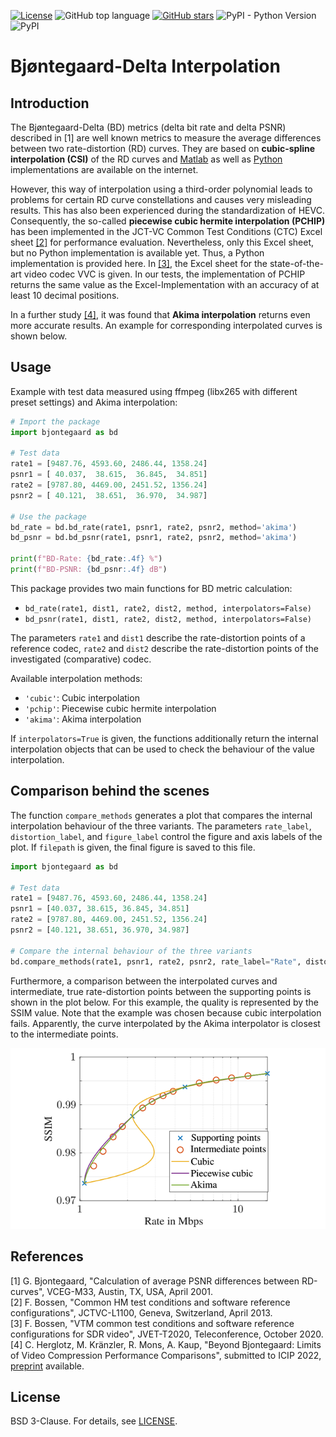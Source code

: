[![License](https://img.shields.io/badge/license-BSD%203--Clause-green)](https://opensource.org/licenses/BSD-3-Clause)
![GitHub top language](https://img.shields.io/github/languages/top/FAU-LMS/bjontegaard)
[![GitHub stars](https://img.shields.io/github/stars/FAU-LMS/bjontegaard)](https://github.com/FAU-LMS/bjontegaard/stargazers)
![PyPI - Python Version](https://img.shields.io/pypi/pyversions/bjontegaard)
![PyPI](https://img.shields.io/pypi/v/bjontegaard)

# Bjøntegaard-Delta Interpolation
## Introduction
The Bjøntegaard-Delta (BD) metrics (delta bit rate and delta PSNR) described in [1] are well known metrics to measure the average differences between two rate-distortion (RD) curves. They are based on **cubic-spline interpolation (CSI)** of the RD curves and [Matlab](https://www.mathworks.com/matlabcentral/fileexchange/41749-bjontegaard-metric-calculation-bd-psnr) as well as [Python](https://github.com/google/compare-codecs/blob/master/lib/visual_metrics.py) implementations are available on the internet.

However, this way of interpolation using a third-order polynomial leads to problems for certain RD curve constellations and causes very misleading results.
This has also been experienced during the standardization of HEVC.
Consequently, the so-called **piecewise cubic hermite interpolation (PCHIP)** has been implemented in the JCT-VC Common Test Conditions (CTC) Excel sheet [[2]](http://phenix.int-evry.fr/jct/doc_end_user/documents/12_Geneva/wg11/JCTVC-L1100-v1.zip) for performance evaluation.
Nevertheless, only this Excel sheet, but no Python implementation is available yet.
Thus, a Python implementation is provided here.
In [[3]](https://jvet-experts.org/doc_end_user/documents/20_Teleconference/wg11/JVET-T2010-v2.zip), the Excel sheet for the state-of-the-art video codec VVC is given.
In our tests, the implementation of PCHIP returns the same value as the Excel-Implementation with an accuracy of at least 10 decimal positions. 

In a further study [[4]](https://doi.org/10.48550/arXiv.2202.12565), it was found that **Akima interpolation** returns even more accurate results. An example for corresponding interpolated curves is shown below.

## Usage

Example with test data measured using ffmpeg (libx265 with different preset settings) and Akima interpolation:
```python
# Import the package
import bjontegaard as bd

# Test data
rate1 = [9487.76, 4593.60, 2486.44, 1358.24]
psnr1 = [ 40.037,  38.615,  36.845,  34.851]
rate2 = [9787.80, 4469.00, 2451.52, 1356.24]
psnr2 = [ 40.121,  38.651,  36.970,  34.987]

# Use the package
bd_rate = bd.bd_rate(rate1, psnr1, rate2, psnr2, method='akima')
bd_psnr = bd.bd_psnr(rate1, psnr1, rate2, psnr2, method='akima')

print(f"BD-Rate: {bd_rate:.4f} %")
print(f"BD-PSNR: {bd_psnr:.4f} dB")
```

This package provides two main functions for BD metric calculation:
* `bd_rate(rate1, dist1, rate2, dist2, method, interpolators=False)`
* `bd_psnr(rate1, dist1, rate2, dist2, method, interpolators=False)`

The parameters `rate1` and `dist1` describe the rate-distortion points of a reference codec, `rate2` and `dist2` describe the rate-distortion points of the investigated (comparative) codec.

Available interpolation methods:
* `'cubic'`: Cubic interpolation
* `'pchip'`: Piecewise cubic hermite interpolation
* `'akima'`: Akima interpolation

If `interpolators=True` is given, the functions additionally return the internal interpolation objects that can be used to check the behaviour of the value interpolation.

## Comparison behind the scenes
The function `compare_methods` generates a plot that compares the internal interpolation behaviour of the three variants.
The parameters `rate_label`, `distortion_label`, and `figure_label` control the figure and axis labels of the plot.
If `filepath` is given, the final figure is saved to this file.

```python
import bjontegaard as bd

# Test data
rate1 = [9487.76, 4593.60, 2486.44, 1358.24]
psnr1 = [40.037, 38.615, 36.845, 34.851]
rate2 = [9787.80, 4469.00, 2451.52, 1356.24]
psnr2 = [40.121, 38.651, 36.970, 34.987]

# Compare the internal behaviour of the three variants
bd.compare_methods(rate1, psnr1, rate2, psnr2, rate_label="Rate", distortion_label="PSNR", figure_label="Test 1", filepath=None)
```

Furthermore, a comparison between the interpolated curves and intermediate, true rate-distortion points between the supporting points is shown in the plot below. 
For this example, the quality is represented by the SSIM value. Note that the example was chosen because cubic interpolation fails. Apparently, the curve interpolated by the Akima interpolator is closest to the intermediate points. 

![Measured data](https://raw.githubusercontent.com/FAU-LMS/bjontegaard/main/doc/interpolated_curves.png)

## References
[1] G. Bjontegaard, "Calculation of average PSNR differences between RD-curves", VCEG-M33, Austin, TX, USA, April 2001. <br/>
[2] F. Bossen, "Common HM test conditions and software reference configurations", JCTVC-L1100, Geneva, Switzerland, April 2013. <br/>
[3] F. Bossen, "VTM common test conditions and software reference configurations for SDR video", JVET-T2020, Teleconference, October 2020. <br/>
[4] C. Herglotz, M. Kränzler, R. Mons, A. Kaup, "Beyond Bjontegaard: Limits of Video Compression Performance Comparisons", submitted to ICIP 2022, [preprint](https://doi.org/10.48550/arXiv.2202.12565) available. <br/>

## License

BSD 3-Clause. For details, see [LICENSE](https://github.com/FAU-LMS/bjontegaard/blob/main/LICENSE).
